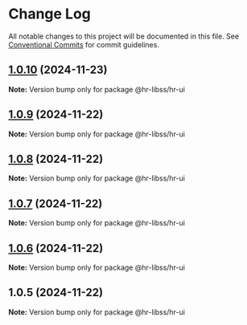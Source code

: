 # Change Log

All notable changes to this project will be documented in this file.
See [Conventional Commits](https://conventionalcommits.org) for commit guidelines.

## [1.0.10](https://github.com/henry940812/hr-libss/compare/@hr-libss/hr-ui@1.0.9...@hr-libss/hr-ui@1.0.10) (2024-11-23)

**Note:** Version bump only for package @hr-libss/hr-ui





## [1.0.9](https://github.com/henry940812/hr-libss/compare/@hr-libss/hr-ui@1.0.8...@hr-libss/hr-ui@1.0.9) (2024-11-22)

**Note:** Version bump only for package @hr-libss/hr-ui





## [1.0.8](https://github.com/henry940812/hr-libss/compare/@hr-libss/hr-ui@1.0.7...@hr-libss/hr-ui@1.0.8) (2024-11-22)

**Note:** Version bump only for package @hr-libss/hr-ui





## [1.0.7](https://github.com/henry940812/hr-libss/compare/@hr-libss/hr-ui@1.0.6...@hr-libss/hr-ui@1.0.7) (2024-11-22)

**Note:** Version bump only for package @hr-libss/hr-ui





## [1.0.6](https://github.com/henry940812/hr-libss/compare/@hr-libss/hr-ui@1.0.5...@hr-libss/hr-ui@1.0.6) (2024-11-22)

**Note:** Version bump only for package @hr-libss/hr-ui





## 1.0.5 (2024-11-22)

**Note:** Version bump only for package @hr-libss/hr-ui
